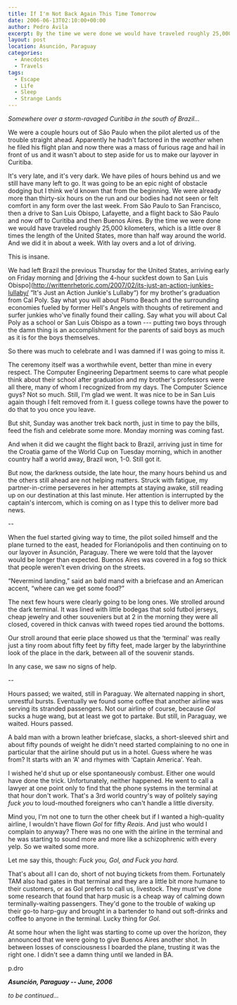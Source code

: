 ```yaml
---
title: If I'm Not Back Again This Time Tomorrow
date: 2006-06-13T02:10:00+00:00
author: Pedro Ávila
excerpt: By the time we were done we would have traveled roughly 25,000 kilometers, more than half way around the world.
layout: post
location: Asunción, Paraguay
categories:
  - Anecdotes
  - Travels
tags:
  - Escape
  - Life
  - Sleep
  - Strange Lands
---
```

_Somewhere over a storm-ravaged Curitiba in the south of Brazil..._

We were a couple hours out of São Paulo when the pilot alerted us of the trouble straight ahead. Apparently he hadn't factored in the _weather_ when he filed his flight plan and now there was a mass of furious rage and hail in front of us and it wasn't about to step aside for us to make our layover in Curitiba.

It's very late, and it's very dark. We have piles of hours behind us and we still have many left to go. It was going to be an epic night of obstacle dodging but I think we'd known that from the beginning. We were already more than thirty-six hours on the run and our bodies had not seen or felt comfort in any form over the last week. From São Paulo to San Francisco, then a drive to San Luis Obispo, Lafayette, and a flight back to São Paulo and now off to Curitiba and then Buenos Aires. By the time we were done we would have traveled roughly 25,000 kilometers, which is a little over 8 times the length of the United States, more than half way around the world. And we did it in about a week. With lay overs and a lot of driving.

This is insane.

We had left Brazil the previous Thursday for the United States, arriving early on Friday morning and [driving the 4-hour suckfest down to San Luis Obispo](http://writtenrhetoric.com/2007/02/its-just-an-action-junkies-lullaby/ “It's Just an Action Junkie's Lullaby“) for my brother's graduation from Cal Poly. Say what you will about Pismo Beach and the surrounding economies fueled by former Hell's Angels with thoughts of retirement and surfer junkies who've finally found their calling. Say what you will about Cal Poly as a school or San Luis Obispo as a town --- putting two boys through the damn thing is an accomplishment for the parents of said boys as much as it is for the boys themselves.

So there was much to celebrate and I was damned if I was going to miss it.

The ceremony itself was a worthwhile event, better than mine in every respect. The Computer Engineering Department seems to care what people think about their school after graduation and my brother's professors were all there, many of whom I recognized from my days. The Computer Science guys? Not so much. Still, I'm glad we went. It was nice to be in San Luis again though I felt removed from it. I guess college towns have the power to do that to you once you leave.

But shit, Sunday was another trek back north, just in time to pay the bills, feed the fish and celebrate some more. Monday morning was coming fast.

And when it did we caught the flight back to Brazil, arriving just in time for the Croatia game of the World Cup on Tuesday morning, which in another country half a world away, Brazil won, 1-0. Still got it.

But now, the darkness outside, the late hour, the many hours behind us and the others still ahead are not helping matters. Struck with fatigue, my partner-in-crime perseveres in her attempts at staying awake, still reading up on our destination at this last minute. Her attention is interrupted by the captain's intercom, which is coming on as I type this to deliver more bad news.

--

When the fuel started giving way to time, the pilot soiled himself and the plane turned to the east, headed for Florianópolis and then continuing on to our layover in Asunción, Paraguay. There we were told that the layover would be longer than expected. Buenos Aires was covered in a fog so thick that people weren't even driving on the streets.

“Nevermind landing,” said an bald mand with a briefcase and an American accent, “where can we get some food?”

The next few hours were clearly going to be long ones. We strolled around the dark terminal. It was lined with little bodegas that sold futbol jerseys, cheap jewelry and other souveniers but at 2 in the morning they were all closed, covered in thick canvas with tweed ropes tied around the bottoms.

Our stroll around that eerie place showed us that the ‘terminal' was really just a tiny room about fifty feet by fifty feet, made larger by the labyrinthine look of the place in the dark, between all of the souvenir stands.

In any case, we saw no signs of help.

--

Hours passed; we waited, still in Paraguay. We alternated napping in short, unrestful bursts. Eventually we found some coffee that another airline was serving its stranded passengers. Not our airline of course, because _Gol_ sucks a huge wang, but at least we got to partake. But still, in Paraguay, we waited. Hours passed.

A bald man with a brown leather briefcase, slacks, a short-sleeved shirt and about fifty pounds of weight he didn't need started complaining to no one in particular that the airline should put us in a hotel. Guess where he was from? It starts with an ‘A' and rhymes with ‘Captain America'. Yeah.

I wished he'd shut up or else spontaneously combust. Either one would have done the trick. Unfortunately, neither happened. He went to call a lawyer at one point only to find that the phone systems in the terminal at that hour don't work. That's a 3rd world country's way of politely saying _fuck you_ to loud-mouthed foreigners who can't handle a little diversity.

Mind you, I'm not one to turn the other cheek but if I wanted a high-quality airline, I wouldn't have flown _Gol_ for fifty _Reais_. And just who would I complain to anyway? There was no one with the airline in the terminal and he was starting to sound more and more like a schizophrenic with every yelp. So we waited some more.

Let me say this, though: _Fuck you, Gol, and Fuck you hard._

That's about all I can do, short of not buying tickets from them. Fortunately TAM also had gates in that terminal and they are a little bit more humane to their customers, or as Gol prefers to call us, livestock. They must've done some research that found that harp music is a cheap way of calming down terminally-waiting passengers. They'd gone to the trouble of waking up their go-to harp-guy and brought in a bartender to hand out soft-drinks and coffee to anyone in the terminal. Lucky thing for _Gol_.

At some hour when the light was starting to come up over the horizon, they announced that we were going to give Buenos Aires another shot. In between losses of consciousness I boarded the plane, trusting it was the right one. I didn't see a damn thing until we landed in BA.

p.dro

**_Asunción, Paraguay -- June, 2006_**

_to be continued..._